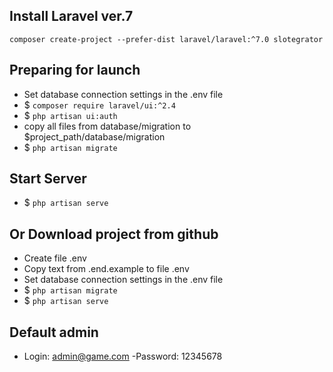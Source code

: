 ## Install Laravel ver.7
`composer create-project --prefer-dist laravel/laravel:^7.0 slotegrator`

## Preparing for launch
- Set database connection settings in the .env file 
- $ `composer require laravel/ui:^2.4`
- $ `php artisan ui:auth`
- copy all files from database/migration to $project_path/database/migration
- $ `php artisan migrate`

## Start Server
- $ `php artisan serve`

## Or Download project from github
- Create file .env
- Copy text from .end.example to file .env
- Set database connection settings in the .env file
- $ `php artisan migrate`
- $ `php artisan serve`

## Default admin
- Login: admin@game.com
-Password: 12345678
